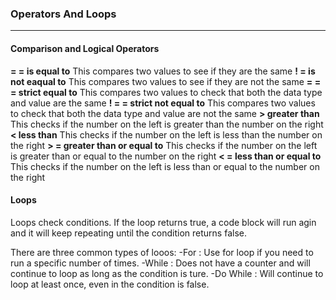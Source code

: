 ### Operators And Loops

<hr>

#### Comparison and Logical Operators

**= =  is equal to**  This compares two values to see if they are the same
**! =  is not eaqual to**  This compares two values to see if they are not the same
**= = =  strict equal to** This compares two values to check that both the data type and value are the same
**! = = strict not equal to** This compares two values to check that both the data type and value are not the same
**> greater than**  This checks if the number on the left is greater than the number on the right
**< less than** This checks if the number on the left is less than the number on the right
**> = greater than or equal to** This checks if the number on the left is greater than or equal to the number on the right
**< = less than or equal to** This checks if the number on the left is less than or equal to the number on the right

#### Loops

Loops check conditions. If the loop returns true, a code block will run agin and it will keep repeating until the condition returns false. 

There are three common types of looos:
-For : Use for loop if you need to run a specific number of times.
-While : Does not have a counter and will continue to loop as long as the condition is ture.
-Do While : Will continue to loop at least once, even in the condition is false.


